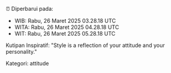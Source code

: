 ⏰ Diperbarui pada:
- WIB: Rabu, 26 Maret 2025 03.28.18 UTC
- WITA: Rabu, 26 Maret 2025 04.28.18 UTC
- WIT: Rabu, 26 Maret 2025 05.28.18 UTC

Kutipan Inspiratif:
"Style is a reflection of your attitude and your personality."


Kategori: attitude

